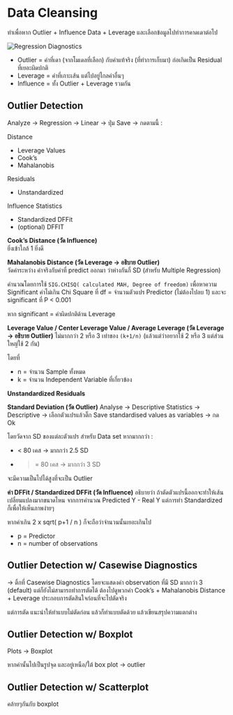 # Data Cleansing
ทำเพื่อหาก Outlier + Influence Data + Leverage และเลือกข้อมูลไปทำการคาดเดาต่อไป

![Regression Diagnostics](https://proxy.duckduckgo.com/iu/?u=http%3A%2F%2Fsphweb.bumc.bu.edu%2Fotlt%2FMPH-Modules%2FBS%2FR%2FR5_Correlation-Regression%2FLeverage-Influence.png&f=1)

- Outlier = ค่าที่เดา (จากโมเดลที่เลือก) กับค่าแท้จริง (ที่ทำการเก็บมา) ก่อเกิดเป็น Residual ที่เยอะผิดปกติ
- Leverage = ค่าที่เกาะเส้น แต่ไปอยู่ไกลค่าอื่นๆ
- Influence = ทั้ง Outlier + Leverage รวมกัน


## Outlier Detection

Analyze → Regression → Linear → ปุ่ม Save → กดตามนี้ : 

Distance

- Leverage Values
- Cook’s
- Mahalanobis

Residuals

- Unstandardized

Influence Statistics

- Standardized DFFit
- (optional) DFFIT

**Cook’s Distance (วัด Influence)**<br>
ยิ่งเข้าใกล้ 1 ยิ่งดี

**Mahalanobis Distance (วัด Leverage → อธิบาย Outlier)**<br>
วัดค่าระหว่าง ค่าจริงกับค่าที่ predict ออกมา ว่าห่างกันกี่ SD (สำหรับ Multiple Regression)

คำนวณโดยการใช้ `SIG.CHISQ( calculated MAH, Degree of freedom)` เพื่อหาความ Significant
ค่าไม่เกิน Chi Square ที่ df = จำนวนตัวแปร Predictor (ไม่ต้องไปลบ 1) และจะ significant ที่ P < 0.001

หาก significant = ค่าผิดปกติด้าน Leverage

**Leverage Value / Center Leverage Value / Average Leverage (วัด Leverage → อธิบาย Outlier)**
ไม่มากกว่า 2 หรือ 3 เท่าของ `(k+1/n)` (แล้วแต่ว่าอยากใช้ 2 หรือ 3 แต่ส่วนใหญ่ใช้ 2 กัน)

โดยที่

- n = จำนวน Sample ทั้งหมด
- k = จำนวน Independent Variable ที่เกี่ยวข้อง

**Unstandardized Residuals**


**Standard Deviation (วัด Outlier)**
Analyse → Descriptive Statistics → Descriptive → เลือกตัวแปรแล้วติ๊ก Save standardised values as variables → กด Ok

โดยวัดจาก SD ของแต่ละตัวแปร สำหรับ Data set
หากมากกว่า : 

- < 80 เคส → มากกว่า 2.5 SD
- >= 80 เคส → มากกว่า 3 SD

จะมีความเป็นไปได้สูงที่จะเป็น Outlier

**ค่า DFFit / Standardized DFFit (วัด Influence)**
อธิบายว่า ถ้าตัดตัวแปรนี้ออกจะทำให้เส้นเปลี่ยนแปลงมากขนาดไหน
จากการคำนวณ Predicted Y - Real Y
แต่การทำ Standardized ก็เพื่อให้เห็นภาพง่ายๆ

หากค่าเกิน 2 x sqrt( p+1 / n ) ก็จะถือว่าจำนวนนั้นเยอะเกินไป

- p = Predictor
- n = number of observations


## Outlier Detection w/ Casewise Diagnostics 

→ ติ้กที่ Casewise Diagnostics
โดยจะแสดงค่า observation ที่มี SD มากกว่า 3 (default)
แต่ก็ยังไม่สามารถทำการตัดได้ ต้องไปดูพวกค่า Cook’s + Mahalanobis Distance + Leverage ประกอบการตัดสินใจก่อนที่จะไปตัดจริง

แต่การตัด แนะนำให้ทำแบบไม่ตัดก่อน แล้วก็ทำแบบตัดด้วย แล้วเขียนสรุปความแตกต่าง


## Outlier Detection w/ Boxplot

Plots → Boxplot

หากค่านั้นไปเป็นรูปจุด และอยู่เหนือ/ใต้ box plot → outlier 


## Outlier Detection w/ Scatterplot

คล้ายๆกันกับ boxplot

